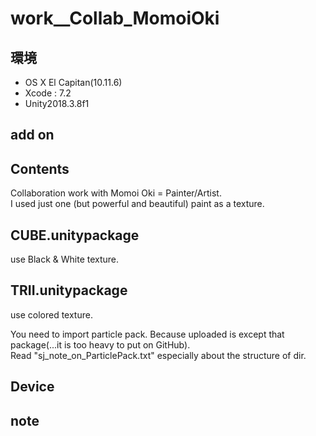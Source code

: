 # work__Collab_MomoiOki #

## 環境 ##
*	OS X El Capitan(10.11.6)
*	Xcode : 7.2
*	Unity2018.3.8f1

## add on ##
  
## Contents ##
Collaboration work with Momoi Oki = Painter/Artist.  
I used just one (but powerful and beautiful) paint as a texture.  

## CUBE.unitypackage ##
use Black & White texture.

## TRII.unitypackage ##
use colored texture.  

You need to import particle pack. Because uploaded is except that package(...it is too heavy to put on GitHub).  
Read "sj_note_on_ParticlePack.txt" especially about the structure of dir.  

## Device ##


## note ##






